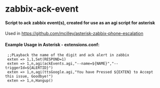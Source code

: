 # zabbix-ack-event
#### Script to ack zabbix event(s), created for use as an agi script for asterisk
Used in https://github.com/mcilley/asterisk-zabbix-phone-escalation

#### Example Usage in Asterisk - extensions.conf:
```
 ;;PLayback the name of the digit and ack alert in zabbix
 exten => 1,1,Set(RESPOND=1)
 exten => 1,n,agi(ackEvents.agi,"--name=${NAME}","--triggerId=${ALERTID}")
 exten => 1,n,agi(ttsGoogle.agi,"You have Pressed ${EXTEN} to Accept this issue, Goodbye!")
 exten => 1,n,Hangup()
 ```
